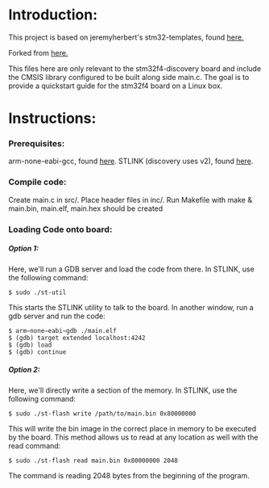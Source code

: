 # Introduction:

This project is based on jeremyherbert's stm32-templates, found [here.](https://github.com/jeremyherbert/stm32-templates)

Forked from [here.](https://github.com/prattmic/stm32f4-templates)

This files here are only relevant to the stm32f4-discovery board and include the CMSIS library configured to be built along side main.c.
The goal is to provide a quickstart guide for the stm32f4 board on a Linux box.

# Instructions:

### Prerequisites:
arm-none-eabi-gcc, found [here](https://launchpad.net/~terry.guo/+archive/gcc-arm-embedded).
STLINK (discovery uses v2), found [here](https://github.com/texane/stlink).

### Compile code:
Create main.c in src/. Place header files in inc/. Run Makefile with make & main.bin, main.elf, main.hex should be created


### Loading Code onto board:
##### Option 1:
Here, we'll run a GDB server and load the code from there. In STLINK, use the following command:

```
$ sudo ./st-util
```

This starts the STLINK utility to talk to the board. In another window, run a gdb server and run the code:

```
$ arm−none−eabi−gdb ./main.elf
$ (gdb) target extended localhost:4242
$ (gdb) load
$ (gdb) continue
```

##### Option 2:
Here, we'll directly write a section of the memory. In STLINK, use the following command:
```
$ sudo ./st-flash write /path/to/main.bin 0x80000000
```
This will write the bin image in the correct place in memory to be executed by the board. This method allows us to read at any location as well with the read command:
```
$ sudo ./st-flash read main.bin 0x80000000 2048
```
The command is reading 2048 bytes from the beginning of the program.
